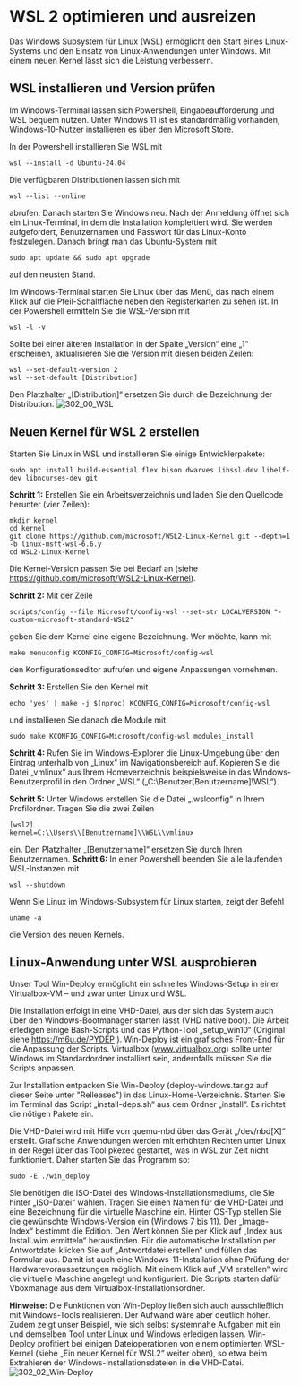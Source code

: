 # WSL 2 optimieren und ausreizen
Das Windows Subsystem für Linux (WSL) ermöglicht den Start eines Linux-Systems und den Einsatz von Linux-Anwendungen unter Windows. Mit einem neuen Kernel lässt sich die Leistung verbessern.
## WSL installieren und Version prüfen
Im Windows-Terminal lassen sich Powershell, Eingabeaufforderung und WSL bequem nutzen. Unter Windows 11 ist es standardmäßig vorhanden, Windows-10-Nutzer installieren es über den Microsoft Store.

In der Powershell installieren Sie WSL mit
```
wsl --install -d Ubuntu-24.04
```
Die verfügbaren Distributionen lassen sich mit
```
wsl --list --online
```
abrufen. Danach starten Sie Windows neu. Nach der Anmeldung öffnet sich ein Linux-Terminal, in dem die Installation komplettiert wird. Sie werden aufgefordert, Benutzernamen und Passwort für das Linux-Konto festzulegen. Danach bringt man das Ubuntu-System mit
```
sudo apt update && sudo apt upgrade
```
auf den neusten Stand.

Im Windows-Terminal starten Sie Linux über das Menü, das nach einem Klick auf die Pfeil-Schaltfläche neben den Registerkarten zu sehen ist.
In der Powershell ermitteln Sie die WSL-Version mit
```
wsl -l -v
```
Sollte bei einer älteren Installation in der Spalte „Version“ eine „1“ erscheinen, aktualisieren Sie die Version mit diesen beiden Zeilen:
```
wsl --set-default-version 2
wsl --set-default [Distribution]
```
Den Platzhalter „[Distribution]“ ersetzen Sie durch die Bezeichnung der Distribution.
![302_00_WSL](https://github.com/user-attachments/assets/eeaa8b03-772c-4e25-9b69-2c9e125d43e0)
## Neuen Kernel für WSL 2 erstellen
Starten Sie Linux in WSL und installieren Sie einige Entwicklerpakete:
```
sudo apt install build-essential flex bison dwarves libssl-dev libelf-dev libncurses-dev git
```
**Schritt 1:** Erstellen Sie ein Arbeitsverzeichnis und laden Sie den Quellcode herunter (vier Zeilen):
```
mkdir kernel
cd kernel
git clone https://github.com/microsoft/WSL2-Linux-Kernel.git --depth=1 -b linux-msft-wsl-6.6.y
cd WSL2-Linux-Kernel
```
Die Kernel-Version passen Sie bei Bedarf an (siehe https://github.com/microsoft/WSL2-Linux-Kernel).

**Schritt 2:** Mit der Zeile
```
scripts/config --file Microsoft/config-wsl --set-str LOCALVERSION "-custom-microsoft-standard-WSL2"
```
geben Sie dem Kernel eine eigene Bezeichnung. Wer möchte, kann mit
```
make menuconfig KCONFIG_CONFIG=Microsoft/config-wsl
```
den Konfigurationseditor aufrufen und eigene Anpassungen vornehmen.

**Schritt 3:** Erstellen Sie den Kernel mit
```
echo 'yes' | make -j $(nproc) KCONFIG_CONFIG=Microsoft/config-wsl
```
und installieren Sie danach die Module mit
```
sudo make KCONFIG_CONFIG=Microsoft/config-wsl modules_install
```
**Schritt 4:** Rufen Sie im Windows-Explorer die Linux-Umgebung über den Eintrag unterhalb von „Linux“ im Navigationsbereich auf. Kopieren Sie die Datei „vmlinux“ aus Ihrem Homeverzeichnis beispielsweise in das Windows-Benutzerprofil in den Ordner „WSL“ („C:\Benutzer\[Benutzername]\WSL“).

**Schritt 5:** Unter Windows erstellen Sie die Datei „.wslconfig“ in Ihrem Profilordner. Tragen Sie die zwei Zeilen
```
[wsl2]
kernel=C:\\Users\\[Benutzername]\\WSL\\vmlinux
```
ein. Den Platzhalter „[Benutzername]“ ersetzen Sie durch Ihren Benutzernamen.
**Schritt 6:** In einer Powershell beenden Sie alle laufenden WSL-Instanzen mit
```
wsl --shutdown
```
Wenn Sie Linux im Windows-Subsystem für Linux starten, zeigt der Befehl
```
uname -a
```
die Version des neuen Kernels.
## Linux-Anwendung unter WSL ausprobieren
Unser Tool Win-Deploy ermöglicht ein schnelles Windows-Setup in einer Virtualbox-VM – und zwar unter Linux und WSL. 

Die Installation erfolgt in eine VHD-Datei, aus der sich das System auch über den Windows-Bootmanager starten lässt (VHD native boot). Die Arbeit erledigen einige Bash-Scripts und das Python-Tool 
„setup_win10“ (Original siehe https://m6u.de/PYDEP ). Win-Deploy ist ein grafisches Front-End für die Anpassung der Scripts. Virtualbox (www.virtualbox.org) sollte unter Windows im Standardordner installiert sein, andernfalls müssen Sie die Scripts anpassen.

Zur Installation entpacken Sie Win-Deploy (deploy-windows.tar.gz auf dieser Seite unter "Relleases") in das Linux-Home-Verzeichnis. Starten Sie im Terminal das Script „install-deps.sh“ aus dem Ordner „install“. Es richtet die nötigen Pakete ein.

Die VHD-Datei wird mit Hilfe von quemu-nbd über das Gerät „/dev/nbd[X]“ erstellt. Grafische Anwendungen werden mit erhöhten Rechten unter Linux in der Regel über das Tool pkexec gestartet, was in WSL zur Zeit nicht funktioniert. Daher starten Sie das Programm so:
```
sudo -E ./win_deploy
```
Sie benötigen die ISO-Datei des Windows-Installationsmediums, die Sie hinter „ISO-Datei“ wählen. Tragen Sie einen Namen für die VHD-Datei und eine Bezeichnung für die virtuelle Maschine ein. Hinter OS-Typ stellen Sie die gewünschte Windows-Version ein (Windows 7 bis 11). Der „Image-Index“ bestimmt die Edition. Den Wert können Sie per Klick auf „Index aus Install.wim ermitteln“ herausfinden. Für die automatische Installation per Antwortdatei klicken Sie auf „Antwortdatei erstellen“ und füllen das Formular aus. Damit ist auch eine Windows-11-Installation ohne Prüfung der Hardwarevoraussetzungen möglich. Mit einem Klick auf „VM erstellen“ wird die virtuelle Maschine angelegt und konfiguriert. Die Scripts starten dafür Vboxmanage aus dem Virtualbox-Installationsordner.

**Hinweise:** Die Funktionen von Win-Deploy ließen sich auch ausschließlich mit Windows-Tools realisieren. Der Aufwand wäre aber deutlich höher. Zudem zeigt unser Beispiel, wie sich selbst systemnahe Aufgaben mit ein und demselben Tool unter Linux und Windows erledigen lassen. Win-Deploy profitiert bei einigen Dateioperationen von einem optimierten WSL-Kernel (siehe „Ein neuer Kernel für WSL2“ weiter oben), so etwa beim Extrahieren der Windows-Installationsdateien in die VHD-Datei.
![302_02_Win-Deploy](https://github.com/user-attachments/assets/39226b45-b4b9-4741-965b-25911b059681)

